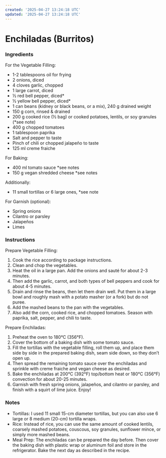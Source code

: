 ```yaml
---
created: '2025-04-27 13:24:18 UTC'
updated: '2025-04-27 13:24:18 UTC'
---
```


# Enchiladas (Burritos)

### Ingredients

For the Vegetable Filling:
- 1-2 tablespoons oil for frying
- 2 onions, diced
- 4 cloves garlic, chopped
- 1 large carrot, diced
- ½ red bell pepper, diced*
- ½ yellow bell pepper, diced*
- 1 can beans (kidney or black beans, or a mix), 240 g drained weight
- 150 g corn, rinsed & drained
- 200 g cooked rice (½ bag) or cooked potatoes, lentils, or soy granules (\*see note)
- 400 g chopped tomatoes
- 1 tablespoon paprika
- Salt and pepper to taste
- Pinch of chili or chopped jalapeño to taste
- 125 ml creme fraiche

For Baking:
- 400 ml tomato sauce \*see notes
- 150 g vegan shredded cheese \*see notes

Additionally:
- 11 small tortillas or 6 large ones, *see note

For Garnish (optional):
- Spring onions
- Cilantro or parsley
- Jalapeños
- Limes

### Instructions

Prepare Vegetable Filling:
1. Cook the rice according to package instructions.
2. Clean and chop the vegetables.
3. Heat the oil in a large pan.
    Add the onions and sauté for about 2-3 minutes.
4. Then add the garlic, carrot, and both types of bell peppers and cook for about 4-5 minutes.
5. Drain and rinse the beans, then let them drain well.
    Put them in a large bowl and roughly mash with a potato masher (or a fork) but do not puree.
6. Add the mashed beans to the pan with the vegetables.
7. Also add the corn, cooked rice, and chopped tomatoes.
    Season with paprika, salt, pepper, and chili to taste.

Prepare Enchiladas:
1. Preheat the oven to 180°C (356°F).
2. Cover the bottom of a baking dish with some tomato sauce.
3. Fill the tortillas with the vegetable filling, roll them up, and place them side by side in the prepared baking dish, seam side down, so they don’t open up.
4. Then spread the remaining tomato sauce over the enchiladas and sprinkle with creme fraiche and vegan cheese as desired.
5. Bake the enchiladas at 200°C (392°F) top/bottom heat or 180°C (356°F) convection for about 20-25 minutes.
6. Garnish with fresh spring onions, jalapeños, and cilantro or parsley, and finish with a squirt of lime juice. Enjoy!

### Notes

- Tortillas: I used 11 small 15-cm diameter tortillas, but you can also use 6 large or 8 medium (20-cm) tortilla wraps.
- Rice: Instead of rice, you can use the same amount of cooked lentils, coarsely mashed potatoes, couscous, soy granules, sunflower mince, or simply more mashed beans.
- Meal Prep: The enchiladas can be prepared the day before.
    Then cover the baking dish with plastic wrap or aluminum foil and store in the refrigerator.
    Bake the next day as described in the recipe.

